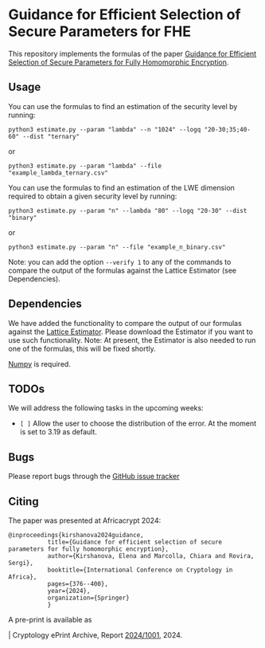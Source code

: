 Guidance for Efficient Selection of Secure
Parameters for FHE
=======================================

This repository implements the formulas of the paper [Guidance for Efficient Selection of Secure Parameters for Fully Homomorphic Encryption](https://eprint.iacr.org/2024/1001).

Usage
-----
You can use the formulas to find an estimation of the security level by running:
   ````
  python3 estimate.py --param "lambda" --n "1024" --logq "20-30;35;40-60" --dist "ternary"
   ````
  or
  ````
  python3 estimate.py --param "lambda" --file "example_lambda_ternary.csv"
 ````
You can use the formulas to find an estimation of the LWE dimension required to obtain a given security level by running:
 ````
 python3 estimate.py --param "n" --lambda "80" --logq "20-30" --dist "binary" 
 ````
or 
 ````
 python3 estimate.py --param "n" --file "example_n_binary.csv"
 ````
Note: you can add the option ````--verify 1```` to any of the commands to compare the output of the formulas against the Lattice Estimator (see Dependencies).

Dependencies
---------
We have added the functionality to compare the output of our formulas against the [Lattice Estimator](https://github.com/malb/lattice-estimator). 
Please download the Estimator if you want to use such functionality. 
Note: At present, the Estimator is also needed to run one of the formulas, this will be fixed shortly. 

[Numpy](https://numpy.org/) is required.

TODOs
---------

We will address the following tasks in the upcoming weeks:

- ``[ ]`` Allow the user to choose the distribution of the error. At the moment is set to 3.19 as default. 
         
Bugs
----

Please report bugs through the [GitHub issue tracker](https://github.com/sergirovira/fastparameterselection/issues)

Citing
------

The paper was presented at Africacrypt 2024:

 ````
 @inproceedings{kirshanova2024guidance,
  			title={Guidance for efficient selection of secure parameters for fully homomorphic encryption},
  			author={Kirshanova, Elena and Marcolla, Chiara and Rovira, Sergi},
  			booktitle={International Conference on Cryptology in Africa},
  			pages={376--400},
  			year={2024},
  			organization={Springer}
			}
 ````
  
  			
A pre-print is available as
	 
	 	
 | Cryptology ePrint Archive, Report [2024/1001](https://eprint.iacr.org/2024/1001), 2024.

